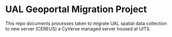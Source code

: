 # UAL Geoportal Migration Project

This repo documents processes taken to migrate UAL spatial data collection to new server (CEREUS) a CyVerse managed server housed at UITS.

